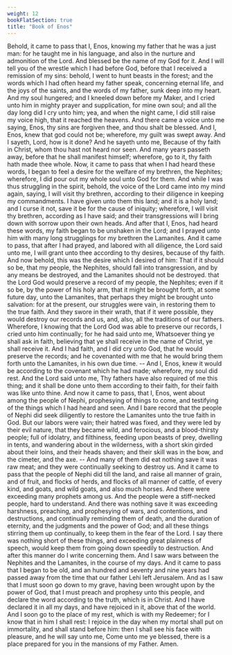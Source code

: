 ```yaml
---
weight: 12
bookFlatSection: true
title: "Book of Enos"
---
```

Behold, it came to pass that I, Enos, knowing my father that he was a just man: for he taught me in his language, and also in the nurture and admonition of the Lord. And blessed be the name of my God for it. And I will tell you of the wrestle which I had before God, before that I received a remission of my sins: behold, I went to hunt beasts in the forest; and the words which I had often heard my father speak, concerning eternal life, and the joys of the saints, and the words of my father, sunk deep into my heart. And my soul hungered; and I kneeled down before my Maker, and I cried unto him in mighty prayer and supplication, for mine own soul; and all the day long did I cry unto him; yea, and when the night came, I did still raise my voice high, that it reached the heavens. And there came a voice unto me saying, Enos, thy sins are forgiven thee, and thou shalt be blessed. And I, Enos, knew that god could not be; wherefore, my guilt was swept away. And I sayeth, Lord, how is it done? And he sayeth unto me, Because of thy faith in Christ, whom thou hast not heard nor seen. And many years passeth away, before that he shall manifest himself; wherefore, go to it, thy faith hath made thee whole. Now, it came to pass that when I had heard these words, I began to feel a desire for the welfare of my brethren, the Nephites; wherefore, I did pour out my whole soul unto God for them. And while I was thus struggling in the spirit, behold, the voice of the Lord came into my mind again, saying, I will visit thy brethren, according to their diligence in keeping my  commandments. I have given unto them this land; and it is a holy land; and I curse it not, save it be for the cause of iniquity; wherefore, I will visit thy brethren, according as I have said; and their transgressions will I bring down with sorrow upon their own heads. And after that I, Enos, had heard these words, my faith began to be unshaken in the Lord; and I prayed unto him with many long strugglings for my brethren the Lamanites. And it came to pass, that after I had prayed, and labored with all diligence, the Lord said unto me, I will grant unto thee according to thy desires, because of thy faith. And now behold, this was the desire which I desired of him: That if it should so be, that my people, the Nephites, should fall into transgression, and by any means be destroyed, and the Lamanites should not be destroyed. that the Lord God would preserve a record of my people, the Nephites; even if it so be, by the power of his holy arm, that it might be brought forth, at some future day, unto the Lamanites, that perhaps they might be brought unto salvation: for at the present, our struggles were vain, in restoring them to the true faith. And they swore in their wrath, that if it were possible, they would destroy our records and us, and, also, all the traditions of our fathers. Wherefore, I knowing that the Lord God was able to preserve our records, I cried unto him continually; for he had said unto me, Whatsoever thing ye shall ask in faith, believing that ye shall receive in the name of Christ, ye shall receive it. And I had faith, and I did cry unto God, that he would preserve the records; and he covenanted with me that he would bring them forth unto the Lamanites, in his own due time. -- And I, Enos, knew it would be according to the covenant which he had made; wherefore, my soul did rest. And the Lord said unto me, Thy fathers have also required of me this thing; and it shall be done unto them according to their faith, for their faith was like unto thine. And now it came to pass, that I, Enos, went about among the people of Nephi, prophesying of things to come, and testifying of the things which I had heard and seen. And I bare record that the people of Nephi did seek diligently to restore the Lamanites unto the true faith in God. But our labors were vain; their hatred was fixed, and they were led by their evil nature, that they became wild, and ferocious, and a blood-thirsty people; full of idolatry, and filthiness, feeding upon beasts of prey,  dwelling in tents, and wandering about in the wilderness, with a short skin girded about their loins, and their heads shaven; and their skill was in the bow, and the cimeter, and the axe. -- And many of them did eat nothing save it was raw meat; and they were continually seeking to destroy us. And it came to pass that the people of Nephi did till the land, and raise all manner of grain, and of fruit, and flocks of herds, and flocks of all manner of cattle, of every kind, and goats, and wild goats, and also much horses. And there were exceeding many prophets among us. And the people were a stiff-necked people, hard to understand. And there was nothing save it was exceeding harshness, preaching, and prophesying of wars, and contentions, and destructions, and continually reminding them of death, and the duration of eternity, and the judgments and the power of God; and all these things stirring them up continually, to keep them in the fear of the Lord. I say there was nothing short of these things, and exceeding great plainness of speech, would keep them from going down speedily to destruction. And after this manner do I write concerning them. And I saw wars between the Nephites and the Lamanites, in the course of my days. And it came to pass that I began to be old, and an hundred and seventy and nine years had passed away from the time that our father Lehi left Jerusalem. And as I saw that I must soon go down to my grave, having been wrought upon by the power of God, that I must preach and prophesy unto this people, and declare the word according to the truth, which is in Christ. And I have declared it in all my days, and have rejoiced in it, above that of the world. And I soon go to the place of my rest, which is with my Redeemer; for I know that in him I shall rest: I rejoice in the day when my mortal shall put on immortality, and shall stand before him: then I shall see his face with pleasure, and he will say unto me, Come unto me ye blessed, there is a place prepared for you in the mansions of my Father. Amen.